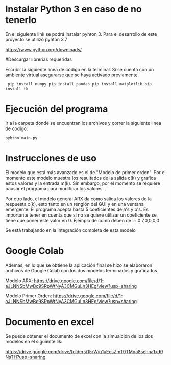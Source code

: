 ​​
# Instalar Python 3 en caso de no tenerlo

En el siguiente link se podrá instalar pyhton 3.
Para el desarrollo de este proyecto se utilizó pyhton 3.7

https://www.python.org/downloads/

#Descargar librerias requeridas

Escribir la siguiente línea de código en la terminal.
Si se cuenta con un ambiente virtual asegurarse que se haya activado previamente.

```
 pip install numpy pip install pandas pip install matplotlib pip install tk
```
# Ejecución del programa

Ir a la carpeta donde se encuentran los archivos y correr la siguiente linea de código:

```
pyhton main.py
```

# Instrucciones de uso

El modelo que está más avanzado es el de "Modelo de primer orden". Por el momento este modelo muestra los resultados de la salida c(k) y grafica estos valores y la entrada m(k).
Sin embargo, por el momento se requiere pausar el programa para modificar los valores.

Por otro lado, el modelo general ARX da como salida los valores de la respuesta c(k), esto tanto en un renglón del GUI y en una ventana emergente.
El programa acepta hasta 5 coeficientes de a's y b's. Es importante tener en cuenta que si no se quiere utilizar un coeficiente se tiene que poner este valor en 0.
Ejemplo de como deben de ir: 0.7,0,0,0,0

Se está trabajando en la integración completa de esta modelo

# Google Colab

Además, en lo que se obtiene la aplicación final se hizo se elaboraron archivos de Google Colab con  los dos modelos  terminados  y graficados.

Modelo ARX: https://drive.google.com/file/d/1-aJLNNSbMwBc9SRpWtNyA3CMGuLn3HEg/view?usp=sharing

Modelo Primer Orden: https://drive.google.com/file/d/1-aJLNNSbMwBc9SRpWtNyA3CMGuLn3HEg/view?usp=sharing

# Documento en excel

Se puede obtener el documento de excel con la simualción de los dos modelos en el siguiente lik:

https://drive.google.com/drive/folders/15rWiq1uEcsZmT0TMoa8sehna1xd0NsTH?usp=sharing
